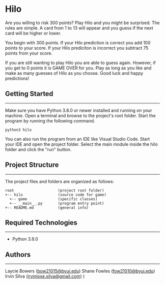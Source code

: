 # Hilo
Are you willing to risk 300 points? Play Hilo and you might be surprised. The rules are simple. 
A card from 1 to 13 will appear and you guess if the next card will be higher or lower. 

You begin with 300 points. 
If your Hilo prediction is correct you add 100 points to your score.
If your Hilo prediciton is incorrect you subtract 75 points from your score. 

If you are still wanting to play Hilo you are able to guess again.
However, if you get to 0 points it is GAME OVER for you. 
Play as long as you like and make as many guesses of Hilo as you choose.
Good luck and happy predictions! 


## Getting Started
---
Make sure you have Python 3.8.0 or newer installed and running on your machine. Open a terminal and 
browse to the project's root folder. Start the program by running the following command.
```
python3 hilo 
```
You can also run the program from an IDE like Visual Studio Code. Start your IDE and open the 
project folder. Select the main module inside the hilo folder and click the "run" button.

## Project Structure
---
The project files and folders are organized as follows:
```
root                    (project root folder)
+-- hilo                (source code for game)
  +-- game              (specific classes)
  +-- __main__.py       (program entry point)
+-- README.md           (general info)
```

## Required Technologies
---
* Python 3.8.0

## Authors
---
Laycie Bowers (bow21015@byui.edu)
Shane Fowles  (fow21010@byui.edu)
Irvin Silva   (irvinjose.silva@gmail.com)
)